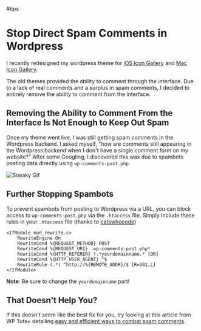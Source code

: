#tips

# Stop Direct Spam Comments in Wordpress

I recently redesigned my wordpress theme for [iOS Icon Gallery](http://iosicongallery.com) and [Mac Icon Gallery](http://macicongallery.com).

The old themes provided the ability to comment through the interface. Due to a lack of real comments and a surplus in spam comments, I decided to entirely remove the ability to comment from the interface.

## Removing the Ability to Comment From the Interface Is Not Enough to Keep Out Spam

Once my theme went live, I was still getting spam comments in the Wordpress backend. I asked myself, "how are comments still appearing in the Wordpress backend when I don't have a single comment form on my website?" After some Googling, I discovered this was due to spambots posting data directly using `wp-comments-post.php`.

![Sneaky Gif](https://cdn.jim-nielsen.com/blog/2013/sneaky.gif)

## Further Stopping Spambots
To prevent spambots from posting to Wordpress via a URL, you can block access to `wp-comments-post.php` via the `.htaccess` file. Simply include these rules in your `.htaccess` file (thanks to [catswhocode](http://www.catswhocode.com/blog/snippets/blockreduce-wordpress-spam-comments-via-htaccess))

	<IfModule mod_rewrite.c>
		RewriteEngine On
		RewriteCond %{REQUEST_METHOD} POST
		RewriteCond %{REQUEST_URI} .wp-comments-post.php*
		RewriteCond %{HTTP_REFERER} !.*yourdomainname.* [OR]
		RewriteCond %{HTTP_USER_AGENT} ^$
		RewriteRule (.*) ^http://%{REMOTE_ADDR}/$ [R=301,L]
	</IfModule>

**Note**: Be sure to change the `yourdomainname` part!

## That Doesn't Help You?
If this doesn't seem like the best fix for you, try looking at this article from WP Tuts+ detailing [easy and efficient ways to combat spam comments](http://wp.tutsplus.com/tutorials/security/6-easy-and-efficient-ways-to-combat-spam-comments/).

